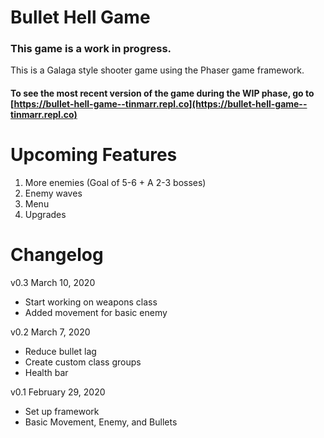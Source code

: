 # Bullet Hell Game
### This game is a work in progress.
This is a Galaga style shooter game using the Phaser game framework.
#### To see the most recent version of the game during the WIP phase, go to [https://bullet-hell-game--tinmarr.repl.co](https://bullet-hell-game--tinmarr.repl.co)

# Upcoming Features
1. More enemies (Goal of 5-6 + A 2-3 bosses)
2. Enemy waves
3. Menu
4. Upgrades

# Changelog
v0.3 March 10, 2020
* Start working on weapons class
* Added movement for basic enemy

v0.2 March 7, 2020
* Reduce bullet lag
* Create custom class groups
* Health bar

v0.1 February 29, 2020
* Set up framework
* Basic Movement, Enemy, and Bullets
